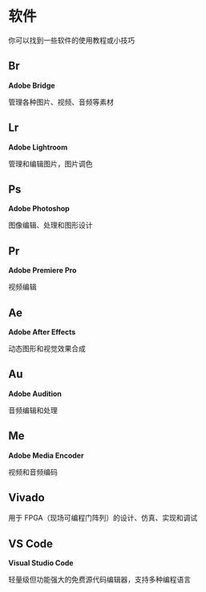 # 软件

你可以找到一些软件的使用教程或小技巧

## Br

**Adobe Bridge** 

管理各种图片、视频、音频等素材

## Lr

**Adobe Lightroom**

管理和编辑图片，图片调色

## Ps

**Adobe Photoshop**

图像编辑、处理和图形设计

## Pr

**Adobe Premiere Pro**

视频编辑

## Ae

**Adobe After Effects**

动态图形和视觉效果合成

## Au

**Adobe Audition**

音频编辑和处理

## Me

**Adobe Media Encoder**

视频和音频编码

## Vivado

用于 FPGA（现场可编程门阵列）的设计、仿真、实现和调试

## VS Code

**Visual Studio Code**

轻量级但功能强大的免费源代码编辑器，支持多种编程语言